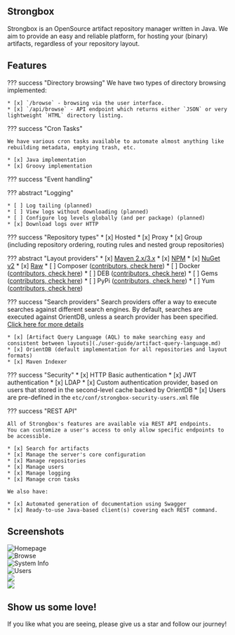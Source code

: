 ## Strongbox

Strongbox is an OpenSource artifact repository manager written in Java. We aim to provide an easy and reliable platform, 
for hosting your (binary) artifacts, regardless of your repository layout.

## Features 

??? success "Directory browsing"
    We have two types of directory browsing implemented:  

    * [x] `/browse` - browsing via the user interface. 
    * [x] `/api/browse` - API endpoint which returns either `JSON` or very lightweight `HTML` directory listing.

??? success "Cron Tasks"
    
    We have various cron tasks available to automate almost anything like rebuilding metadata, emptying trash, etc.
    
    * [x] Java implementation
    * [x] Groovy implementation

??? success "Event handling"
    

??? abstract "Logging"
  
    * [ ] Log tailing (planned)
    * [ ] View logs without downloading (planned)
    * [ ] Configure log levels globally (and per package) (planned) 
    * [x] Download logs over HTTP
 
  
??? success "Repository types" 
    * [x] Hosted
    * [x] Proxy
    * [x] Group (including repository ordering, routing rules and nested group repositories)


??? abstract "Layout providers" 
    * [x] [Maven 2.x/3.x](./developer-guide/layout-providers/maven-2-layout-provider.md)
    * [x] [NPM](./developer-guide/layout-providers/npm-layout-provider.md)
    * [x] [NuGet v2](./developer-guide/layout-providers/nuget-layout-provider.md)
    * [x] [Raw](./developer-guide/layout-providers/raw-layout-provider.md)
    * [ ] Composer ([contributors, check here](https://github.com/strongbox/strongbox/issues/872))
    * [ ] Docker ([contributors, check here](https://github.com/strongbox/strongbox/issues/817))
    * [ ] DEB ([contributors, check here](https://github.com/strongbox/strongbox/issues/861))
    * [ ] Gems ([contributors, check here](https://github.com/strongbox/strongbox/issues/829))
    * [ ] PyPi ([contributors, check here](https://github.com/strongbox/strongbox/issues/807))
    * [ ] Yum ([contributors, check here](https://github.com/strongbox/strongbox/issues/845))


??? success "Search providers" 
    Search providers offer a way to execute searches against different search engines. By default, searches are executed 
    against OrientDB, unless a search provider has been specified. [Click here for more details](./developer-guide/search-providers.md)

    * [x] [Artifact Query Language (AQL) to make searching easy and consistent between layouts](./user-guide/artifact-query-language.md)
    * [x] OrientDB (default implementation for all repositories and layout formats)
    * [x] Maven Indexer


??? success "Security"
    * [x] HTTP Basic authentication
    * [x] JWT authentication
    * [x] LDAP
    * [x] Custom authentication provider, based on users that stored in the second-level cache backed by OrientDB
    * [x] Users are pre-defined in the `etc/conf/strongbox-security-users.xml` file


??? success "REST API"

    All of Strongbox's features are available via REST API endpoints. 
    You can customize a user's access to only allow specific endpoints to be accessible.

    * [x] Search for artifacts
    * [x] Manage the server's core configuration
    * [x] Manage repositories
    * [x] Manage users
    * [x] Manage logging
    * [x] Manage cron tasks  
      
    We also have:  

    * [x] Automated generation of documentation using Swagger
    * [x] Ready-to-use Java-based client(s) covering each REST command.

## Screenshots

<div class="gallery">
    <div class="gallery-item">
        <img class="gallery-image" src="./assets/screenshots/01-homepage.png" alt="Homepage" data-zoomable="true">
    </div>  
    <div class="gallery-item">
        <img class="gallery-image" src="./assets/screenshots/02-browse.png" alt="Browse" data-zoomable="true">
    </div>  
    <div class="gallery-item">
        <img class="gallery-image" src="./assets/screenshots/03-system-info.png" alt="System Info" data-zoomable="true">
    </div>  
    <div class="gallery-item">
        <img class="gallery-image" src="./assets/screenshots/04-users.png" alt="Users" data-zoomable="true">
    </div>  
    <div class="gallery-item">
        <img class="gallery-image" src="./assets/screenshots/05-system-info-env-vars.png" data-zoomable="true"/>
    </div>    
    <div class="gallery-item">
        <img class="gallery-image" src="./assets/screenshots/06-storage-view.png" data-zoomable="true"/>
    </div>
</div>

## Show us some love!

If you like what you are seeing, please give us a star and follow our journey!  
